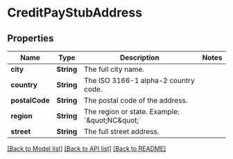 # CreditPayStubAddress

## Properties
Name | Type | Description | Notes
------------ | ------------- | ------------- | -------------
**city** | **String** | The full city name. | 
**country** | **String** | The ISO 3166-1 alpha-2 country code. | 
**postalCode** | **String** | The postal code of the address. | 
**region** | **String** | The region or state. Example: &#x60;\&quot;NC\&quot;&#x60; | 
**street** | **String** | The full street address. | 

[[Back to Model list]](../README.md#documentation-for-models) [[Back to API list]](../README.md#documentation-for-api-endpoints) [[Back to README]](../README.md)


